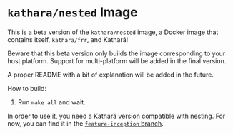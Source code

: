 # `kathara/nested` Image

This is a beta version of the `kathara/nested` image, a Docker image that contains itself, `kathara/frr`, and Kathará!

Beware that this beta version only builds the image corresponding to your host platform.
Support for multi-platform will be added in the final version.

A proper README with a bit of explanation will be added in the future.

How to build:
1. Run `make all` and wait.

In order to use it, you need a Kathará version compatible with nesting. 
For now, you can find it in the [`feature-inception` branch](https://github.com/KatharaFramework/Kathara/tree/feature-inception).